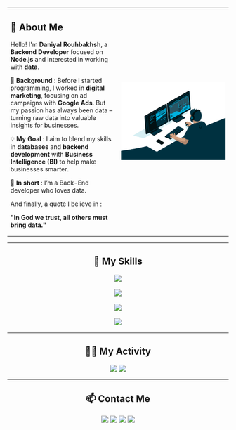 <table style="border-color: transparent; border: none;">
  <tr>
    <td style="vertical-align: top; width: 50%;">

## 👋 About Me

Hello! I'm **Daniyal Rouhbakhsh**, a **Backend Developer** focused on **Node.js** and interested in working with **data**.

💼 **Background** : Before I started programming, I worked in **digital marketing**, focusing on ad campaigns with **Google Ads**. But my passion has always been data – turning raw data into valuable insights for businesses.

💡 **My Goal** : I aim to blend my skills in **databases** and **backend development** with **Business Intelligence (BI)** to help make businesses smarter.

🌟 **In short** : I’m a Back-End developer who loves data.

And finally, a quote I believe in :

**"In God we trust, all others must bring data."**

</td>
    <td style="width: 50%">
      <img src="212749447-bfb7e725-6987-49d9-ae85-2015e3e7cc41.gif" alt="Your Animation" width="400";height="100%">
    </td>
  </tr>
</table>

---

<h2 align="center">🔧 My Skills</h2>

<p align="center">
    <img src="https://skillicons.dev/icons?i=html,css,scss,tailwind,javascript,typescript" />
</p>
<p align="center">
    <img src="https://skillicons.dev/icons?i=nodejs,expressjs,nestjs,mongodb,mysql,redis,graphql" />
</p>
<p align="center">
    <img src="https://skillicons.dev/icons?i=git,github,gitlab,npm" />
</p>
<p align="center">
    <img src="https://skillicons.dev/icons?i=linux,nginx,docker,kubernetes" />
</p>


---

<h2 align="center">🧑‍💻 My Activity</h2>

<div align="center" href="https://github.com/daniyal-rouhbakhsh">
  <img style="height:200px" src="https://github-readme-stats.vercel.app/api?username=daniyal-rouhbakhsh&show_icons=true&theme=dark">
  <img style="height:200px" src="https://github-readme-stats.vercel.app/api/top-langs/?username=daniyal-rouhbakhsh&layout=donut">
</div>


---


<h2 align="center">📫 Contact Me</h2>

<p align="center">
    <a target="_blank" href="mailto:daniyalrouhbakhsh@gmail.com" ><img src="https://img.shields.io/badge/Gmail-D14836?style=for-the-badge&logo=gmail&logoColor=white"/></a>
    <a target="_blank" href="https://www.linkedin.com/in/daniyal-rouhbakhsh"><img src="https://img.shields.io/badge/LinkedIn-0077B5?style=for-the-badge&logo=linkedin&logoColor=white"/></a>
    <a target="_blank" href="https://t.me/Daniyal_Rouhbakhsh"><img src="https://img.shields.io/badge/Telegram-2CA5E0?style=for-the-badge&logo=telegram&logoColor=white"/></a>
    <a target="_blank" href="https://instagram.com/daniyal_rouhbakhsh"><img src="https://img.shields.io/badge/Instagram-E4405F?style=for-the-badge&logo=instagram&logoColor=white"/></a>
</p>
